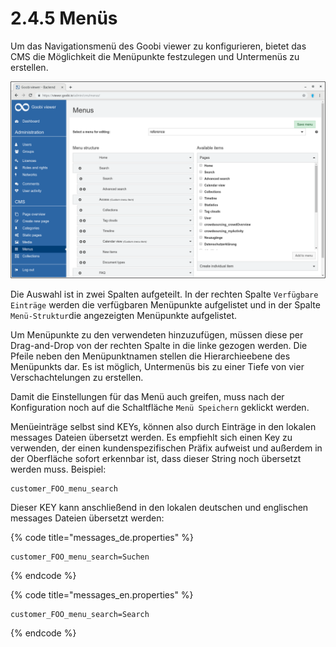# 2.4.5 Menüs

Um das Navigationsmenü des Goobi viewer zu konfigurieren, bietet das CMS die Möglichkeit die Menüpunkte festzulegen und Untermenüs zu erstellen.

![](../../../.gitbook/assets/ui_2.4.5.png)

Die Auswahl ist in zwei Spalten aufgeteilt. In der rechten Spalte `Verfügbare Einträge` werden die verfügbaren Menüpunkte aufgelistet und in der Spalte `Menü-Struktur`die angezeigten Menüpunkte aufgelistet.  
  
Um Menüpunkte zu den verwendeten hinzuzufügen, müssen diese per Drag-and-Drop von der rechten Spalte in die linke gezogen werden. Die Pfeile neben den Menüpunktnamen stellen die Hierarchieebene des Menüpunkts dar. Es ist möglich, Untermenüs bis zu einer Tiefe von vier Verschachtelungen zu erstellen.

Damit die Einstellungen für das Menü auch greifen, muss nach der Konfiguration noch auf die Schaltfläche `Menü Speichern` geklickt werden.  


Menüeinträge selbst sind KEYs, können also durch Einträge in den lokalen messages Dateien übersetzt werden. Es empfiehlt sich einen Key zu verwenden, der einen kundenspezifischen Präfix aufweist und außerdem in der Oberfläche sofort erkennbar ist, dass dieser String noch übersetzt werden muss. Beispiel:

```text
customer_FOO_menu_search
```

Dieser KEY kann anschließend in den lokalen deutschen und englischen messages Dateien übersetzt werden:

{% code title="messages\_de.properties" %}
```text
customer_FOO_menu_search=Suchen
```
{% endcode %}

{% code title="messages\_en.properties" %}
```text
customer_FOO_menu_search=Search
```
{% endcode %}



